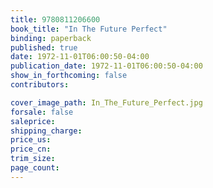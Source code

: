 ```yaml
---
title: 9780811206600
book_title: "In The Future Perfect"
binding: paperback
published: true
date: 1972-11-01T06:00:50-04:00
publication_date: 1972-11-01T06:00:50-04:00
show_in_forthcoming: false
contributors:

cover_image_path: In_The_Future_Perfect.jpg
forsale: false
saleprice:
shipping_charge:
price_us:
price_cn:
trim_size:
page_count:
---
```


